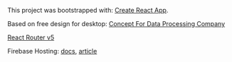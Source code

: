 This project was bootstrapped with:
[Create React App](https://github.com/facebook/create-react-app).

Based on free design for desktop:
[Concept For Data Processing Company](https://www.figma.com/file/dKoUnl5kwWh74ipofDPixg/Landing-Page-Concept-For-Data-Processing-Company-(Copy)?node-id=1%3A2)

[React Router v5](https://v5.reactrouter.com/web/guides/quick-start)

Firebase Hosting: [docs](https://firebase.google.com/docs/hosting), [article](https://hengwang.medium.com/automatically-deploy-your-website-to-firebase-hosting-with-github-actions-76d7a8598a5e)
